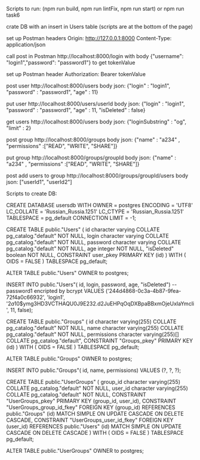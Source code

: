 Scripts to run: (npm run build, npm run lintFix, npm run start) or npm run task6

crate DB with an insert in Users table (scripts are at the bottom of the page)

set up Postman headers 
Origin: http://127.0.0.1:8000
Content-Type: application/json

call post in Postman http://localhost:8000/login 
with body {"username": "login1","password": "password1"} to get tokenValue

set up Postman header Authorization: Bearer tokenValue

post user http://localhost:8000/users 
body json: {"login" : "login1", "password" : "password1", "age" : 11}

put user http://localhost:8000/users/userId 
body json: {"login" : "login1", "password" : "password1", "age" : 11, "isDeleted" : false}

get users http://localhost:8000/users 
body json: {"loginSubstring" : "og", "limit" : 2}

post group http://localhost:8000/groups 
body json: {"name" : "a234" , "permissions" :["READ", "WRITE", "SHARE"]}

put group http://localhost:8000/groups/groupId 
body json: {"name" : "a234" , "permissions" :["READ", "WRITE", "SHARE"]}

post add users to group http://localhost:8000/groups/groupId/users 
body json: ["userId1", "userId2"]

Scripts to create DB:

CREATE DATABASE usersdb
    WITH 
    OWNER = postgres
    ENCODING = 'UTF8'
    LC_COLLATE = 'Russian_Russia.1251'
    LC_CTYPE = 'Russian_Russia.1251'
    TABLESPACE = pg_default
    CONNECTION LIMIT = -1;
	
CREATE TABLE public."Users"
(
    id character varying COLLATE pg_catalog."default" NOT NULL,
    login character varying COLLATE pg_catalog."default" NOT NULL,
    password character varying COLLATE pg_catalog."default" NOT NULL,
    age integer NOT NULL,
    "isDeleted" boolean NOT NULL,
    CONSTRAINT user_pkey PRIMARY KEY (id)
)
WITH (
    OIDS = FALSE
)
TABLESPACE pg_default;

ALTER TABLE public."Users"
    OWNER to postgres;
	
INSERT INTO public."Users"(
	id, login, password, age, "isDeleted") 						-- password1 encripted by bcrypt
	VALUES ('244d4868-0c3a-4b87-9fea-72f4a0c66932', 'login1', '$2a$10$ymg3HD3VCTHAQU0J9E232.d2JuEHPqOqDXBpaBBxmOjeUxIaYmcli', 11, false);
	
CREATE TABLE public."Groups"
(
    id character varying(255) COLLATE pg_catalog."default" NOT NULL,
    name character varying(255) COLLATE pg_catalog."default" NOT NULL,
    permissions character varying(255)[] COLLATE pg_catalog."default",
    CONSTRAINT "Groups_pkey" PRIMARY KEY (id)
)
WITH (
    OIDS = FALSE
)
TABLESPACE pg_default;

ALTER TABLE public."Groups"
    OWNER to postgres;

INSERT INTO public."Groups"(
	id, name, permissions)
	VALUES (?, ?, ?);
	
CREATE TABLE public."UserGroups"
(
    group_id character varying(255) COLLATE pg_catalog."default" NOT NULL,
    user_id character varying(255) COLLATE pg_catalog."default" NOT NULL,
    CONSTRAINT "UserGroups_pkey" PRIMARY KEY (group_id, user_id),
    CONSTRAINT "UserGroups_group_id_fkey" FOREIGN KEY (group_id)
        REFERENCES public."Groups" (id) MATCH SIMPLE
        ON UPDATE CASCADE
        ON DELETE CASCADE,
    CONSTRAINT "UserGroups_user_id_fkey" FOREIGN KEY (user_id)
        REFERENCES public."Users" (id) MATCH SIMPLE
        ON UPDATE CASCADE
        ON DELETE CASCADE
)
WITH (
    OIDS = FALSE
)
TABLESPACE pg_default;

ALTER TABLE public."UserGroups"
    OWNER to postgres;
